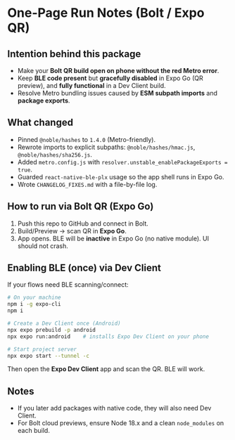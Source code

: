 # One-Page Run Notes (Bolt / Expo QR)

## Intention behind this package
- Make your **Bolt QR build open on phone without the red Metro error**.
- Keep **BLE code present** but **gracefully disabled** in Expo Go (QR preview), and **fully functional** in a Dev Client build.
- Resolve Metro bundling issues caused by **ESM subpath imports** and **package exports**.

## What changed
- Pinned `@noble/hashes` to `1.4.0` (Metro-friendly).
- Rewrote imports to explicit subpaths: `@noble/hashes/hmac.js`, `@noble/hashes/sha256.js`.
- Added `metro.config.js` with `resolver.unstable_enablePackageExports = true`.
- Guarded `react-native-ble-plx` usage so the app shell runs in Expo Go.
- Wrote `CHANGELOG_FIXES.md` with a file-by-file log.

## How to run via Bolt QR (Expo Go)
1. Push this repo to GitHub and connect in Bolt.
2. Build/Preview → scan QR in **Expo Go**.
3. App opens. BLE will be **inactive** in Expo Go (no native module). UI should not crash.

## Enabling BLE (once) via Dev Client
If your flows need BLE scanning/connect:
```bash
# On your machine
npm i -g expo-cli
npm i

# Create a Dev Client once (Android)
npx expo prebuild -p android
npx expo run:android    # installs Expo Dev Client on your phone

# Start project server
npx expo start --tunnel -c
```
Then open the **Expo Dev Client** app and scan the QR. BLE will work.

## Notes
- If you later add packages with native code, they will also need Dev Client.
- For Bolt cloud previews, ensure Node 18.x and a clean `node_modules` on each build.
